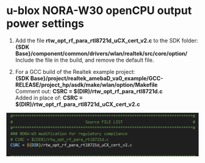 # u-blox NORA-W30 openCPU output power settings

1. Add the file **rtw_opt_rf_para_rtl8721d_uCX_cert_v2.c** to the SDK folder:<br>
**{SDK Base}/component/common/drivers/wlan/realtek/src/core/option/**<br>
Include the file in the build, and remove the default file.

2. For a GCC build of the Realtek example project:<br>
**{SDK Base}/project/realtek_amebaD_va0_example/GCC-RELEASE/project_hp/asdk/make/wlan/option/Makefile**<br>
Comment out:  **CSRC = $(DIR)/rtw_opt_rf_para_rtl8721d.c**<br>
Added in place of: **CSRC = $(DIR)/rtw_opt_rf_para_rtl8721d_uCX_cert_v2.c**

![alt text](image.png)

